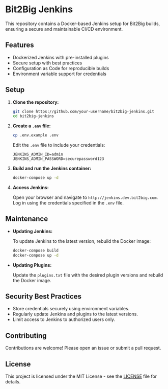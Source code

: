 # Bit2Big Jenkins

This repository contains a Docker-based Jenkins setup for Bit2Big builds, ensuring a secure and maintainable CI/CD environment.

## Features

- Dockerized Jenkins with pre-installed plugins
- Secure setup with best practices
- Configuration as Code for reproducible builds
- Environment variable support for credentials

## Setup

1. **Clone the repository:**

   ```sh
   git clone https://github.com/your-username/bit2big-jenkins.git
   cd bit2big-jenkins
   ```

2. **Create a `.env` file:**

   ```sh
   cp .env.example .env
   ```

   Edit the `.env` file to include your credentials:

   ```env
   JENKINS_ADMIN_ID=admin
   JENKINS_ADMIN_PASSWORD=securepassword123
   ```

3. **Build and run the Jenkins container:**

   ```sh
   docker-compose up -d
   ```

4. **Access Jenkins:**

   Open your browser and navigate to `http://jenkins.dev.bit2big.com`. Log in using the credentials specified in the `.env` file.

## Maintenance

- **Updating Jenkins:**

  To update Jenkins to the latest version, rebuild the Docker image:

  ```sh
  docker-compose build
  docker-compose up -d
  ```

- **Updating Plugins:**

  Update the `plugins.txt` file with the desired plugin versions and rebuild the Docker image.

## Security Best Practices

- Store credentials securely using environment variables.
- Regularly update Jenkins and plugins to the latest versions.
- Limit access to Jenkins to authorized users only.

## Contributing

Contributions are welcome! Please open an issue or submit a pull request.

## License

This project is licensed under the MIT License - see the [LICENSE](LICENSE) file for details.

